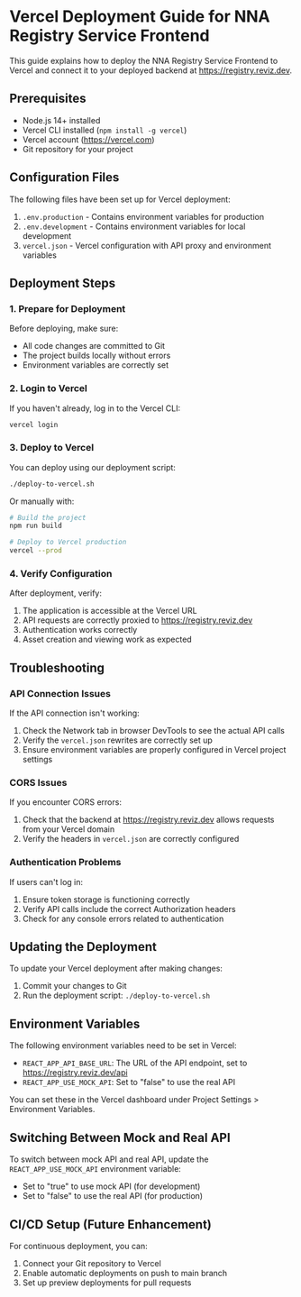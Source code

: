 # Vercel Deployment Guide for NNA Registry Service Frontend

This guide explains how to deploy the NNA Registry Service Frontend to Vercel and connect it to your deployed backend at https://registry.reviz.dev.

## Prerequisites

- Node.js 14+ installed
- Vercel CLI installed (`npm install -g vercel`)
- Vercel account (https://vercel.com)
- Git repository for your project

## Configuration Files

The following files have been set up for Vercel deployment:

1. `.env.production` - Contains environment variables for production
2. `.env.development` - Contains environment variables for local development
3. `vercel.json` - Vercel configuration with API proxy and environment variables

## Deployment Steps

### 1. Prepare for Deployment

Before deploying, make sure:

- All code changes are committed to Git
- The project builds locally without errors
- Environment variables are correctly set

### 2. Login to Vercel

If you haven't already, log in to the Vercel CLI:

```bash
vercel login
```

### 3. Deploy to Vercel

You can deploy using our deployment script:

```bash
./deploy-to-vercel.sh
```

Or manually with:

```bash
# Build the project
npm run build

# Deploy to Vercel production
vercel --prod
```

### 4. Verify Configuration

After deployment, verify:

1. The application is accessible at the Vercel URL
2. API requests are correctly proxied to https://registry.reviz.dev
3. Authentication works correctly
4. Asset creation and viewing work as expected

## Troubleshooting

### API Connection Issues

If the API connection isn't working:

1. Check the Network tab in browser DevTools to see the actual API calls
2. Verify the `vercel.json` rewrites are correctly set up
3. Ensure environment variables are properly configured in Vercel project settings

### CORS Issues

If you encounter CORS errors:

1. Check that the backend at https://registry.reviz.dev allows requests from your Vercel domain
2. Verify the headers in `vercel.json` are correctly configured

### Authentication Problems

If users can't log in:

1. Ensure token storage is functioning correctly
2. Verify API calls include the correct Authorization headers
3. Check for any console errors related to authentication

## Updating the Deployment

To update your Vercel deployment after making changes:

1. Commit your changes to Git
2. Run the deployment script: `./deploy-to-vercel.sh`

## Environment Variables

The following environment variables need to be set in Vercel:

- `REACT_APP_API_BASE_URL`: The URL of the API endpoint, set to https://registry.reviz.dev/api
- `REACT_APP_USE_MOCK_API`: Set to "false" to use the real API

You can set these in the Vercel dashboard under Project Settings > Environment Variables.

## Switching Between Mock and Real API

To switch between mock API and real API, update the `REACT_APP_USE_MOCK_API` environment variable:

- Set to "true" to use mock API (for development)
- Set to "false" to use the real API (for production)

## CI/CD Setup (Future Enhancement)

For continuous deployment, you can:

1. Connect your Git repository to Vercel
2. Enable automatic deployments on push to main branch
3. Set up preview deployments for pull requests